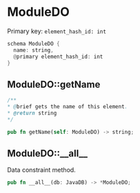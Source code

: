 # ModuleDO

Primary key: `element_hash_id: int`

```rust
schema ModuleDO {
  name: string,
  @primary element_hash_id: int
}
```
## ModuleDO::getName

```java
/**
* @brief gets the name of this element.
* @return string
*/
```
```rust
pub fn getName(self: ModuleDO) -> string;
```
## ModuleDO::\_\_all\_\_

Data constraint method.

```rust
pub fn __all__(db: JavaDB) -> *ModuleDO;
```
